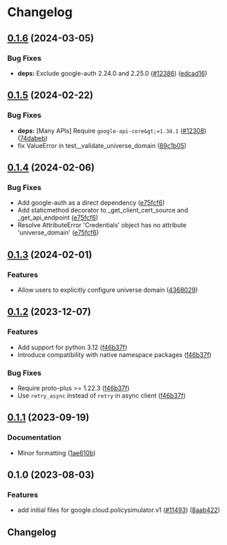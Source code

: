 # Changelog

## [0.1.6](https://github.com/googleapis/google-cloud-python/compare/google-cloud-policysimulator-v0.1.5...google-cloud-policysimulator-v0.1.6) (2024-03-05)


### Bug Fixes

* **deps:** Exclude google-auth 2.24.0 and 2.25.0 ([#12386](https://github.com/googleapis/google-cloud-python/issues/12386)) ([edcad16](https://github.com/googleapis/google-cloud-python/commit/edcad1661973ae1677c69b3fc1c03c3069ec0e71))

## [0.1.5](https://github.com/googleapis/google-cloud-python/compare/google-cloud-policysimulator-v0.1.4...google-cloud-policysimulator-v0.1.5) (2024-02-22)


### Bug Fixes

* **deps:** [Many APIs] Require `google-api-core&gt;=1.34.1` ([#12308](https://github.com/googleapis/google-cloud-python/issues/12308)) ([74dabeb](https://github.com/googleapis/google-cloud-python/commit/74dabebab206189e649ff6e00f3c7809d96c043b))
* fix ValueError in test__validate_universe_domain ([89c1b05](https://github.com/googleapis/google-cloud-python/commit/89c1b054f321b90ab4eed0139a3a2a79c369730d))

## [0.1.4](https://github.com/googleapis/google-cloud-python/compare/google-cloud-policysimulator-v0.1.3...google-cloud-policysimulator-v0.1.4) (2024-02-06)


### Bug Fixes

* Add google-auth as a direct dependency ([e75fcf6](https://github.com/googleapis/google-cloud-python/commit/e75fcf6e389fd2e90ec00b87a625b208837c72dc))
* Add staticmethod decorator to _get_client_cert_source and _get_api_endpoint ([e75fcf6](https://github.com/googleapis/google-cloud-python/commit/e75fcf6e389fd2e90ec00b87a625b208837c72dc))
* Resolve AttributeError 'Credentials' object has no attribute 'universe_domain' ([e75fcf6](https://github.com/googleapis/google-cloud-python/commit/e75fcf6e389fd2e90ec00b87a625b208837c72dc))

## [0.1.3](https://github.com/googleapis/google-cloud-python/compare/google-cloud-policysimulator-v0.1.2...google-cloud-policysimulator-v0.1.3) (2024-02-01)


### Features

* Allow users to explicitly configure universe domain ([4368029](https://github.com/googleapis/google-cloud-python/commit/436802904bfdafa7e90f94b128813506525e1605))

## [0.1.2](https://github.com/googleapis/google-cloud-python/compare/google-cloud-policysimulator-v0.1.1...google-cloud-policysimulator-v0.1.2) (2023-12-07)


### Features

* Add support for python 3.12 ([f46b37f](https://github.com/googleapis/google-cloud-python/commit/f46b37f825f96add7b127282414346c1a1a96231))
* Introduce compatibility with native namespace packages ([f46b37f](https://github.com/googleapis/google-cloud-python/commit/f46b37f825f96add7b127282414346c1a1a96231))


### Bug Fixes

* Require proto-plus &gt;= 1.22.3 ([f46b37f](https://github.com/googleapis/google-cloud-python/commit/f46b37f825f96add7b127282414346c1a1a96231))
* Use `retry_async` instead of `retry` in async client ([f46b37f](https://github.com/googleapis/google-cloud-python/commit/f46b37f825f96add7b127282414346c1a1a96231))

## [0.1.1](https://github.com/googleapis/google-cloud-python/compare/google-cloud-policysimulator-v0.1.0...google-cloud-policysimulator-v0.1.1) (2023-09-19)


### Documentation

* Minor formatting ([1ae610b](https://github.com/googleapis/google-cloud-python/commit/1ae610bb3b321ceac7bd23a455a002e39645d84f))

## 0.1.0 (2023-08-03)


### Features

* add initial files for google.cloud.policysimulator.v1 ([#11493](https://github.com/googleapis/google-cloud-python/issues/11493)) ([8aab422](https://github.com/googleapis/google-cloud-python/commit/8aab42276f804ab47d14419bea021955e202d4ce))

## Changelog
